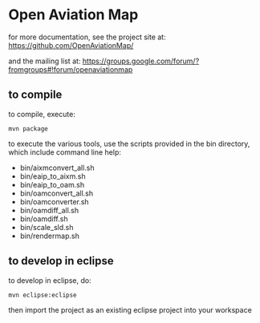 Open Aviation Map
=================

for more documentation, see the project site at:
https://github.com/OpenAviationMap/

and the mailing list at:
https://groups.google.com/forum/?fromgroups#!forum/openaviationmap


to compile
----------

to compile, execute:

    mvn package

to execute the various tools, use the scripts provided in the bin directory,
which include command line help:


* bin/aixmconvert_all.sh
* bin/eaip_to_aixm.sh
* bin/eaip_to_oam.sh
* bin/oamconvert_all.sh
* bin/oamconverter.sh
* bin/oamdiff_all.sh
* bin/oamdiff.sh
* bin/scale_sld.sh
* bin/rendermap.sh


to develop in eclipse
---------------------

to develop in eclipse, do:

    mvn eclipse:eclipse

then import the project as an existing eclipse project into your workspace

